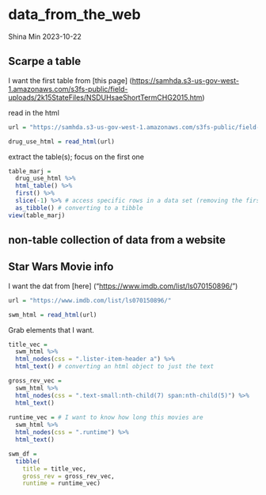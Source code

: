 data_from_the_web
================
Shina Min
2023-10-22

## Scarpe a table

I want the first table from \[this page\]
(<https://samhda.s3-us-gov-west-1.amazonaws.com/s3fs-public/field-uploads/2k15StateFiles/NSDUHsaeShortTermCHG2015.htm>)

read in the html

``` r
url = "https://samhda.s3-us-gov-west-1.amazonaws.com/s3fs-public/field-uploads/2k15StateFiles/NSDUHsaeShortTermCHG2015.htm"

drug_use_html = read_html(url)
```

extract the table(s); focus on the first one

``` r
table_marj = 
  drug_use_html %>%  
  html_table() %>%  
  first() %>%
  slice(-1) %>% # access specific rows in a data set (removing the first row)
  as_tibble() # converting to a tibble
view(table_marj)
```

## non-table collection of data from a website

## Star Wars Movie info

I want the dat from \[here\]
(“<https://www.imdb.com/list/ls070150896/>”)

``` r
url = "https://www.imdb.com/list/ls070150896/"

swm_html = read_html(url)
```

Grab elements that I want.

``` r
title_vec =
  swm_html %>%
  html_nodes(css = ".lister-item-header a") %>%
  html_text() # converting an html object to just the text

gross_rev_vec =
  swm_html %>%
  html_nodes(css = ".text-small:nth-child(7) span:nth-child(5)") %>%
  html_text()
  
runtime_vec = # I want to know how long this movies are
  swm_html %>%
  html_nodes(css = ".runtime") %>%
  html_text()

swm_df =
  tibble(
    title = title_vec,
    gross_rev = gross_rev_vec,
    runtime = runtime_vec)
```
